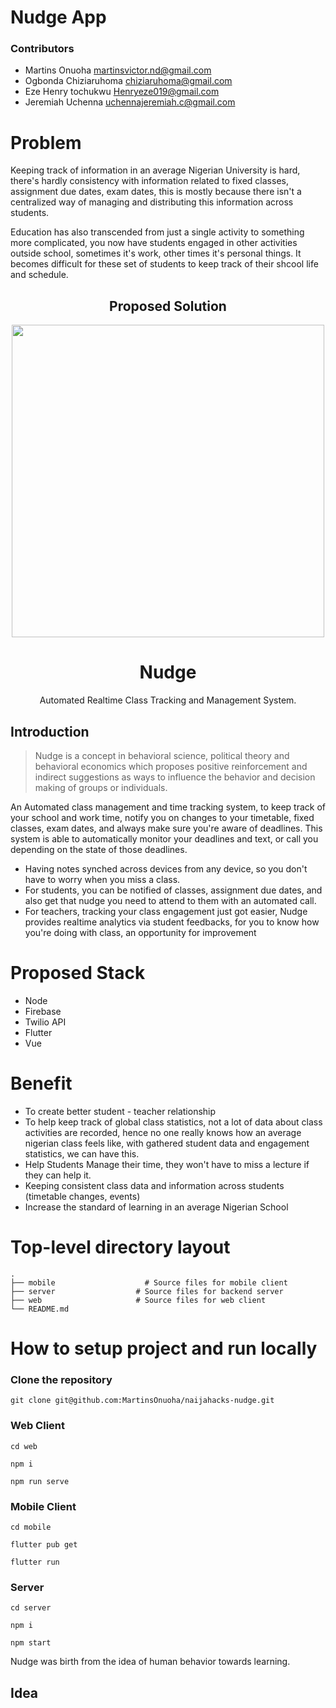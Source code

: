 # Nudge App

### Contributors
- Martins Onuoha martinsvictor.nd@gmail.com
- Ogbonda Chiziaruhoma chiziaruhoma@gmail.com
- Eze Henry tochukwu Henryeze019@gmail.com
- Jeremiah Uchenna uchennajeremiah.c@gmail.com


# Problem
Keeping track of information in an average Nigerian University is hard, there's hardly consistency with information related to fixed classes, assignment due dates, exam dates, this is mostly because there isn't a centralized way of managing and distributing this information across students.
<p>
  Education has also transcended from just a single activity to something more complicated, you now have students engaged in other activities outside school, sometimes it's work, other times it's personal things. It becomes difficult for these set of students to keep track of their shcool life and schedule.
</p>

<div align="center">
  <h2>Proposed Solution</h2>
</div>

<div align="center">
    <img width="500" src="https://github.com/MartinsOnuoha/naijahacks-nudge/blob/day1-intro/designs/nudge.jpeg">
    <h1>Nudge</h1>
    <p align="center">
        <p>Automated Realtime Class Tracking and Management System.</p>
    </p>
</div>

## Introduction
> Nudge is a concept in behavioral science, political theory and behavioral economics which proposes positive reinforcement and indirect suggestions as ways to influence the behavior and decision making of groups or individuals.


An Automated class management and time tracking system, to keep track of your school and work time, notify you on changes to your timetable, fixed classes, exam dates, and always make sure you're aware of deadlines. This system is able to automatically monitor your deadlines and text, or call you depending on the state of those deadlines.

  - Having notes synched across devices from any device, so you don't have to worry when you miss a class.
  - For students, you can be notified of classes, assignment due dates, and also get that nudge you need to attend to them with an automated call.
  - For teachers, tracking your class engagement just got easier, Nudge provides realtime analytics via student feedbacks, for you to know how you're doing with class, an opportunity for improvement


# Proposed Stack

- Node
- Firebase
- Twilio API
- Flutter
- Vue

# Benefit

- To create better student - teacher relationship
- To help keep track of global class statistics, not a lot of data about class activities are recorded, hence no one really knows how an average nigerian class feels like, with gathered student data and engagement statistics, we can have this.
- Help Students Manage their time, they won't have to miss a lecture if they can help it.
- Keeping consistent class data and information across students (timetable changes, events)
- Increase the standard of learning in an average Nigerian School


# Top-level directory layout

    .
    ├── mobile                    # Source files for mobile client
    ├── server                  # Source files for backend server
    ├── web                     # Source files for web client
    └── README.md


# How to setup project and run locally

### Clone the repository

```
git clone git@github.com:MartinsOnuoha/naijahacks-nudge.git
```

### Web Client
```
cd web
```

```
npm i

```

```
npm run serve
```

### Mobile Client
```
cd mobile
```

```
flutter pub get
```

```
flutter run
```

### Server
```
cd server
```

```
npm i
```

```
npm start
```




Nudge was birth from the idea of human behavior towards learning.

## Idea
